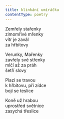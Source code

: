 ```yaml
---
title: klinkání umíráčku
contentType: poetry
---
```


<section>

Zemřely stařenky  
zimomřivé mřenky  
vítr je zavál  
za hřbitovy

Verunky, Mařenky  
zavřely své střenky  
mlčí až za práh  
šetří slovy

Plazí se travou  
k hřbitovu, při zídce  
bojí se teslice

Koně už hrabou  
uprostřed světnice  
zasychá třeslice

</section>
